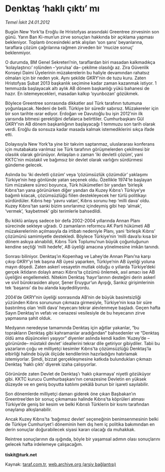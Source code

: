 # Denktaş ‘haklı çıktı’ mı

*Temel İskit 24.01.2012*

<div class="yazi"><p>Bugün New York’ta Eroğlu ile Hristofyas arasındaki Greentree zirvesinin son günü. Yarın Ban Ki-mun’un zirve sonuçları hakkında bir açıklama yapması bekleniyor. Toplantı öncesindeki artık alışılan ‘son şans’ beyanlarına, taraflara çözüm çağrılarına rağmen zirveden bir ‘mucize sonuç’ beklenmiyor. </p>
<p>O durumda, BM Genel Sekreteri’nin, taraflardan biri masadan kalkmadıkça ‘kolaylaştırıcı’ rolünden –‘yorulsa’ da– çekilme olasılığı az. Zira Güvenlik Konseyi Daimi Üyelerinin müzakerelerin bu haliyle devamından rahatsız olmaları için bir neden yok. Aynı şekilde GKRY’nin de tuzu kuru. Zaten Hristofyas Şubat 2013 başkanlık seçimine kadar zaman kazanmak istiyor. 1 temmuzda başlayacak altı aylık AB dönem başkanlığı yükü bahanesi de hazır. En istemeyecekleri, masadan kalkıp ‘oyunbozan’ gözükmek.</p>
<p>Böylece Greentree sonrasında dikkatler asıl Türk tarafının tutumuna yoğunlaşacak. Nedeni de belli. Türkiye bir süredir sabırsız. Müzakereler için bir son tarihte ısrar ediyor. Erdoğan ve Davutoğlu bu işin 2012’nin ilk yarısında bitmesi gerektiğini defalarca belirttiler. Cumhurbaşkanı Gül GKRY’nin AB dönem başkanlığının başlayacağı 1 temmuzu son tarih olarak verdi. Eroğlu da sonsuza kadar masada kalmak istemediklerini sıkça ifade etti.</p>
<p>Dolayısıyla New York’ta yine bir takvim saptanmaz, uluslararası konferans için mutabakata varılmaz ise Türk tarafının görüşmelerden çekilmesi bir olasılık olarak görünüyor. Anlaşılan o zaman ‘iki devletli çözüm’, yani KKTC’nin müstakil ve bağımsız bir devlet olarak varlığını sürdürmesi gündeme gelecek.</p>
<p>Aslında bu ‘iki devletli çözüm’ veya ‘çözümsüzlük çözümdür’ yaklaşımı Türkiye’nin hep gönlünde yatan seçenek oldu. Özellikle 1974’te başlayan tüm müzakere süreci boyunca, Türk hükümetleri bir yandan ‘birleşik Kıbrıs’tan yana görünürken diğer yandan da Kuzey Kıbrıs’ı Türkiye’ye bağımlı kılacak, çözümsüzlüğü fiilen destekleyecek her türlü politikayı sürdürdüler. Kıbrıs hep ‘yavru vatan’, Kıbrıs sorunu hep ‘milli dava’ oldu. Kuzey Kıbrıs’tan sanki bizim sınırlarımız içindeymiş gibi hep ‘almak’, ‘vermek’, ‘kaybetmek’ gibi terimlerle bahsedildi.</p>
<p>Bu köklü anlayış sadece bir defa 2002-2004 yıllarında Annan Planı sürecinde sekteye uğradı. O zamanların reformcu AK Parti hükümeti AB müzakerelerinin açılmasıyla da irtibatı nedeniyle Planı, yani ‘birleşik Kıbrıs’ çözümünü samimiyetle destekledi. Böylece Türkiye’nin ‘milli dava’sı kısa bir dönem askıya alınabildi, Kıbrıs Türk Toplumu’nun büyük çoğunluğunun kendine seçtiği ‘milli hedefe’, AB üyeliği amacına yönelmesine imkân tanındı.</p>
<p>Sonrası biliniyor. Denktaş’ın Kopenhag ve Lahey’de Annan Planı’na karşı çıkışı GKRY’yi tek başına AB üyesi yaparken, Türkiye’nin AB üyeliği yoluna mayın döşedi. Zaten askerî vesayetin mutlak olduğu o yıllarda Türkiye’deki gerçek iktidarın dolaylı amacı Kıbrıs’ta çözümü önlemek, asıl amacı ise AB üyeliğini engellemekti. Nitekim Denktaş ‘hayır’larının desteğini derin askerî ve sivil bürokrasiden alıyor, Şener Eruygur’un Ayışığı, Sarıkız girişimlerinin tek ‘başarısı’ da bu alanda kaydediliyordu.</p>
<p>2004’de GKRY’nin üyeliği sonrasında AB’nin de büyük basiretsizliği yüzünden Kıbrıs sorununun çıkmaza girmesiyle, Türkiye’nin kısa bir süre bastırılmış olan ‘milli dava’ heyecanı tekrar alevlenmeye başladı. Geçen hafta Sayın Denktaş’ın vefatı ve cenazesi vesilesiyle de bu heyecanın zirve yapmasına şahit olduk.</p>
<p>Medyanın neredeyse tamamında Denktaş için ağıtlar yakanlar, “bu toprakların Denktaş gibi kahramanlar aradığından” bahsedenler ve “Denktaş öldü ama düşünceleri yaşıyor” diyenler aslında kendi kadim ‘Kuzey’de –görünürde– müstakil devlet’ ideallerini tekrar dile getiriyor gibiydiler. Tabii bu yazarların çoğu ve milliyetçi kesimler Kıbrıs’ta çözümsüzlüğü Denktaş’la elbirliği halinde büyük ölçüde kendilerinin hazırladığını hatırlamak istemiyorlar. Şimdi, bizzat gerçekleşmesine katkıda bulundukları çıkmazı Denktaş ‘haklı çıktı’ diyerek izaha çalışıyorlar. </p>
<p>Görünürde zaten Devlet de Denktaş’ı ‘haklı çıkarmaya’ niyetli gözüküyor gibi. KKTC kurucu Cumhurbaşkanı’nın cenazesine Devletin en yüksek düzeyde ve en geniş boyutta katılımı pekâlâ bunun bir işareti sayılabilir. </p>
<p>Son dönemlerde milliyetçi damarı giderek öne çıkan Başbakan’ın Greentree’den bir sonuç çıkmaması halinde Kıbrıs’ta köprüleri atması Türkiye’de geniş bir kesim ve belki Kıbrıslı Türklerin bir kısmı tarafından onaylanıp alkışlanabilir.</p>
<p>Ancak Kuzey Kıbrıs’ta ‘bağımsız devlet’ seçeneğinin benimsenmesinin belki de Türkiye Cumhuriyet’i döneminin hem dış hem iç politika bakımından en derin sonuçlar doğurabilecek siyasi kararı olacağı da muhakkak.</p>
<p>Reintree sonuçlarının da ışığında, böyle bir yaşamsal adımın olası sonuçlarını gelecek hafta irdelemeye çalışacağım.<br/><br/><b>tiskit@turk.net</b></p>
</div>

Kaynak: [taraf.com.tr](http://www.taraf.com.tr/temel-iskit/makale-denktas-hakli-cikti-mi.htm), [web.archive.org (arşiv bağlantısı)](http://web.archive.org/web/20131107124000/http://www.taraf.com.tr/temel-iskit/makale-denktas-hakli-cikti-mi.htm)
